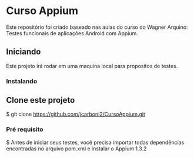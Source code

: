 # Curso Appium

Este repositório foi criado baseado nas aulas do curso do Wagner Arquino: Testes funcionais de aplicações Android com Appium.


## Iniciando

Este projeto irá rodar em uma maquina local para propositos de testes.


### Instalando

## Clone este projeto

$ git clone https://github.com/jcarboni2/CursoAppium.git


### Pré requisito

$ Antes de iniciar seus testes, você precisa importar todas dependências encontradas no arquivo pom.xml e instalar o Appium 1.3.2
